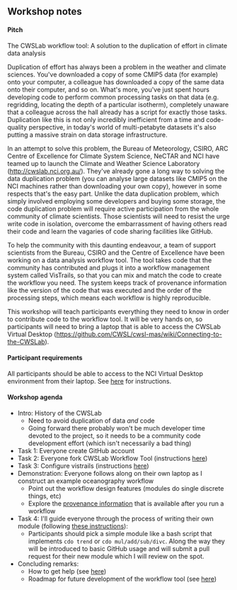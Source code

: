## Workshop notes

#### Pitch

The CWSLab workflow tool: A solution to the duplication of effort in climate data analysis

Duplication of effort has always been a problem in the weather and climate sciences. 
You've downloaded a copy of some CMIP5 data (for example) onto your computer, 
a colleague has downloaded a copy of the same data onto their computer, and so on. 
What's more, 
you've just spent hours developing code to perform common processing tasks on that data 
(e.g. regridding, locating the depth of a particular isotherm), 
completely unaware that a colleague across the hall already has a script for exactly those tasks. 
Duplication like this is not only incredibly inefficient from a time and code-quality perspective, 
in today's world of multi-petabyte datasets it's also putting a massive strain on data storage infrastructure.

In an attempt to solve this problem, 
the Bureau of Meteorology, CSIRO, ARC Centre of Excellence for Climate System Science, NeCTAR and NCI 
have teamed up to launch the Climate and Weather Science Laboratory (http://cwslab.nci.org.au/). 
They've already gone a long way to solving the data duplication problem 
(you can analyse large datasets like CMIP5 on the NCI machines rather than downloading your own copy), 
however in some respects that's the easy part. 
Unlike the data duplication problem,
which simply involved employing some developers and buying some storage, 
the code duplication problem will require active participation from the whole community of climate scientists.
Those scientists will need to resist the urge write code in isolation, 
overcome the embarrassment of having others read their code 
and learn the vagaries of code sharing facilities like GitHub.

To help the community with this daunting endeavour, 
a team of support scientists from the Bureau, CSIRO and the Centre of Excellence 
have been working on a data analysis workflow tool. 
The tool takes code that the community has contributed 
and plugs it into a workflow management system called VisTrails, 
so that you can mix and match the code to create the workflow you need. 
The system keeps track of provenance information 
like the version of the code that was executed and the order of the processing steps, 
which means each workflow is highly reproducible.

This workshop will teach participants everything they need to know 
in order to contribute code to the workflow tool. 
It will be very hands on, 
so participants will need to bring a laptop that is able to access the CWSLab Virtual Desktop 
(https://github.com/CWSL/cwsl-mas/wiki/Connecting-to-the-CWSLab).
 

#### Participant requirements

All participants should be able to access to the NCI Virtual Desktop environment from their laptop. 
See [here](https://github.com/CWSL/cwsl-mas/wiki/Connecting-to-the-CWSLab) for instructions.


#### Workshop agenda

* Intro: History of the CWSLab 
  * Need to avoid duplication of data *and* code
  * Going forward there probably won't be much developer time devoted to the project, so it needs to be a community code development effort (which isn't necessarily a bad thing)
* Task 1: Everyone create GitHub account
* Task 2: Everyone fork CWSLab Workflow Tool (instructions [here](https://github.com/CWSL/cwsl-mas/wiki/Installation))
* Task 3: Configure vistrails (instructions [here](https://github.com/CWSL/cwsl-mas/wiki/Configuration))
* Demonstration: Everyone follows along on their own laptop as I construct an example oceanography workflow
  * Point out the workflow design features (modules do single discrete things, etc)
  * Explore the [provenance information](https://github.com/CWSL/cwsl-mas/wiki/Metadata) that is available after you run a workflow
* Task 4: I'll guide everyone through the process of writing their own module (following [these instructions](https://github.com/CWSL/cwsl-mas/wiki/Adding-modules)):
  * Participants should pick a simple module like a bash script that implements `cdo trend` or `cdo mul/add/sub/divc`. Along the way they will be introduced to basic GitHub usage and will submit a pull request for their new module which I will review on the spot.
* Concluding remarks:
  * How to get help (see [here](https://github.com/CWSL/cwsl-mas/wiki/Getting-help))
  * Roadmap for future development of the workflow tool (see [here](https://github.com/CWSL/cwsl-mas/wiki/Development-roadmap))
